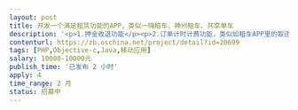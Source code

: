 ```yaml
---                
layout: post       
title: 开发一个满足租赁功能的APP，类似一嗨租车、神州租车、共享单车           
description: '<p>1.押金收退功能</p><p>2.订单计时计费功能，类似如租车APP里的取还车地点及时间。</p><p>3.订单完成后总结算。</p><p>4.开发基于微信公众平台的微信商城或APP应用</p>'     
contenturl: https://zb.oschina.net/project/detail?id=20699      
tags: [PHP,Objective-c,Java,移动应用]            
salary: 10000-10000元          
publish_time: '已发布 2 小时'         
apply: 4                   
time_range: 2 月              
status: 招募中                  
---                 
```


